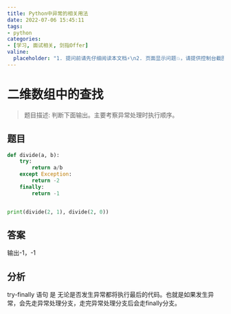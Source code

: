 ```yaml
---
title: Python中异常的相关用法
date: 2022-07-06 15:45:11
tags:
- python
categories:
- [学习, 面试相关, 剑指Offer]
valine:
  placeholder: "1. 提问前请先仔细阅读本文档⚡\n2. 页面显示问题💥，请提供控制台截图📸或者您的测试网址\n3. 其他任何报错💣，请提供详细描述和截图📸，祝食用愉快💪"
---
```


# 二维数组中的查找

> 题目描述: 判断下面输出。主要考察异常处理时执行顺序。

## 题目

```python
def divide(a, b):
    try:
        return a/b
    except Exception:
        return -2
    finally:
        return -1


print(divide(2, 1), divide(2, 0))
```

## 答案

输出-1，-1

## 分析

try-finally 语句 是 无论是否发生异常都将执行最后的代码。也就是如果发生异常，会先走异常处理分支，走完异常处理分支后会走finally分支。
